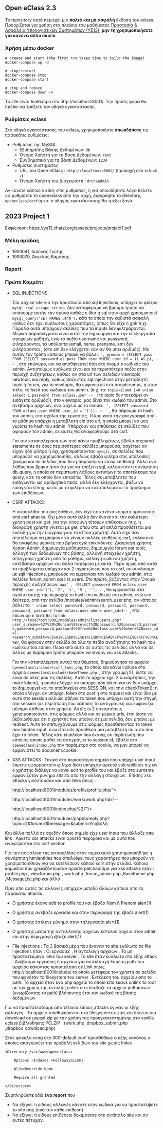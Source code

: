 ## Open eClass 2.3

Το repository αυτό περιέχει μια __παλιά και μη ασφαλή__ έκδοση του eclass.
Προορίζεται για χρήση στα πλαίσια του μαθήματος
[Προστασία & Ασφάλεια Υπολογιστικών Συστημάτων (ΥΣ13)](https://ys13.chatzi.org/), __μην τη
χρησιμοποιήσετε για κάνενα άλλο σκοπό__.


### Χρήση μέσω docker
```
# create and start (the first run takes time to build the image)
docker-compose up -d

# stop/restart
docker-compose stop
docker-compose start

# stop and remove
docker-compose down -v
```

To site είναι διαθέσιμο στο http://localhost:8001/. Την πρώτη φορά θα πρέπει να τρέξετε τον οδηγό εγκατάστασης.


### Ρυθμίσεις eclass

Στο οδηγό εγκατάστασης του eclass, χρησιμοποιήστε __οπωσδήποτε__ τις παρακάτω ρυθμίσεις:

- Ρυθμίσεις της MySQL
  - Εξυπηρέτης Βάσης Δεδομένων: `db`
  - Όνομα Χρήστη για τη Βάση Δεδομένων: `root`
  - Συνθηματικό για τη Βάση Δεδομένων: `1234`
- Ρυθμίσεις συστήματος
  - URL του Open eClass : `http://localhost:8001/` (προσοχή στο τελικό `/`)
  - Όνομα Χρήστη του Διαχειριστή : `drunkadmin`

Αν κάνετε κάποιο λάθος στις ρυθμίσεις, ή για οποιοδήποτε λόγο θέλετε να ρυθμίσετε
το openeclass από την αρχή, διαγράψτε το directory, `openeclass/config` και ο
οδηγός εγκατάστασης θα τρέξει ξανά.

## 2023 Project 1

Εκφώνηση: https://ys13.chatzi.org/assets/projects/project1.pdf


### Μέλη ομάδας

- 1900041, Ιάσονας Γιώτης
- 1900070, Άγγελος Καμάρης

### Report

### Πρώτο Κομμάτι

- SQL INJECTIONS:

  Στο αρχικό site για την προστασία από sql injections, υπάρχει το φίλτρο ``` mysql_real_escape_string ```. Δεν καταφέραμε να βρούμε τρόπο να σπάσουμε αυτήν την άμυνα καθώς η ίδια η 
sql στην αρχή χρησιμοποιεί ``` mysql_query('SET NAMES utf8'); ``` κάτι το οποίο την καθιστά ασφαλή καθώς δεν έχει ευάλωτους χαρακτήρες, (όπως θα είχε η gbk π.χ). Παρόλα αυτά υπάρχουν σελίδες που τα inputs δεν φιλτράρονται. Μερικά παραδείγματα είναι κατά την δημιουργία και την επεξεργασία στοιχείων μαθητή, ενώ τα πεδία username και password, φιλτράρονται, τα υπόλοιπα (email, name, prename, am) δεν φιλτράρονται , (στο am δεν ελέγχεται καν αν θα μπει αριθμός). Με αυτόν τον τρόπο κάποιος μπορεί να βάλει: ``` ', prenom = (SELECT pass FROM (SELECT password as pass FROM user WHERE user_id = 1) AS p), --  ```, στο επώνυμο, και να αποθηκευτεί έτσι στο όνομα ο κωδικός του admin. Αντιστοίχως ευάλωτα είναι και τα περισσότερα πεδία στην περιοχή συζητήσεων, καθώς αν στα url των σελιδων viewtopic, newtopic και reply, καθώς βάζοντας sql injections στην μεταβλητή topic ή forum, για το newtopic, θα εμφανιστεί στα breadcrumps, ή στον τίτλο, το hash του κωδικού του admin. (π.χ. το: ``` topic=1)and 1=0 union select 1,password from eclass.user --   ```[το topic δεν τσεκάρει αν εισάγετε αριθμός]), στο viewtopic, μας δίνει τον κωδικό του admin. Στο ανέβασμα αρχείων, ένα αρχείο με το όνομα: ``` ', (SELECT password FROM eclass.user WHERE user_id = '1')); -- '``` , θα πάρουμε το hash του admin, στα σχόλια της εργασίας. Τέλος κατά την απεγγραφή από το μάθημα  υπάρχει η μεταβλητή cid στο url, η οποία μπορεί να μας γυρίσει το hash του admin. Υπάρχουν και επιθέσεις σε σελίδες που αφορούν τον admin, σε αυτές θα αναφερθούμε στα csrf.

  Για την καταπολέμηση των από πάνω προβλημάτων, έβαλα prepared statements σε όσες περισσότερες σελίδες μπορούσα, ασχέτως αν είχαν ήδη φίλτρο ή όχι, χρησιμοποιόντας ``` mysqli ```, σε σελίδες που μπορούσε να χρησιμοποιηθεί, αλλιώς έβαζα φίλτρο στις υπόλοιπες (ακόμα και σε σελίδες που δεν μπορούσα να κάνω επίθεση). Άλλο ένα λάθος που βρήκα ήταν ότι για να τρέξει η sql, καλούνταν η συνάρτηση db_query, η οποία σε περίπτωση λάθους εκτύπωνε το αποτέλεσμα του query, κάτι το οποίο δεν επιτρέπω. Τέλος σε μεταβλητές που εισάγωνται ως αριθμητικό ποσό, αλλά δεν ελέγχονται, βάζω να εισάγεται string, ώστε με το φίλτρο να καταπολεμάται το πρόβλημα των επιθέσεων.


- CSRF ATTACKS:
 
  Η ιστοσελίδα που μας δόθηκε, δεν είχε σε κανένα κομμάτι προστασία από csrf attacks. Όχι μόνο αυτό αλλά δεν έκανε και την καλύτερη χρήση post και get, για την αποφυγή τέτοιων επιθέσεων (π.χ. η διαγραφή χρήστη γίνεται με get, όπου στο url απλά προσθέτεται μια ένδειξη για την διαγραφη και το id του χρήστη). Αυτό είχε σαν αποτέλεσμα να μπορούν να γίνουν πολλές επιθέσεις csrf, ενδεικτικά θα αναφέρω μερικές που βρήκα εγώ επικίνδυνες: Διαγραφή χρήστη, Χρήση Admin, δημιουργία μαθήματος, δημιουργία forum και topic, αλλαγή των δεδομένων της βάσης, αλλαγή στοιχείων χρήστη, απεγγραφή χρήστη από το μάθημα, αλλαγή κωδικού χρήστη, κατέβασμα αρχείων και άλλα παρόμοια με αυτά. Πέρα όμως από αυτά τα προβλήματα υπήρχαν και 2 περιπτώσεις που το csrf, σε συνδιασμό με sqli injections, μπορούσε να εμφανίσει τον κωδικό του admin, στις σελίδες forum_admin και list_users. Στο πρώτο, βάζοντας στον Όνομα περιοχής συζητήσεων: ``` aaa' , (SELECT password FROM eclass.user WHERE user_id='1'), '2', '1', '5', '');--  ```, θα εμφανιστεί στα σχόλια αυτής της περιοχής το hash του κωδικού του admin, ενώ στο δεύτερο, από την σελίδα /modules/admin/search_user.php, αν κάποιος βάλει το: ``` ' union select password, password, password, password, password, password from eclass.user where user_id=1--  ```, στο επώνυμο ή πατηθεί το link: ``` http://localhost:8001/modules/admin/listusers.php?user_surname=%27%20%20union%20select%20password,%20password,password,password,password,password%20from%20eclass.user%20where%20user_id=1--+&search_submit=%CE%91%CE%BD%CE%B1%CE%B6%CE%AE%CF%84%CE%B7%CF%83%CE%B7 ```, θα φανούν στην σελίδα σε όλα τα πεδία αναζήτησης το hash του κωδικού του admin. Πέρα από αυτά σε αυτές τις σελίδες αλλά και σε άλλες με παρόμοιο τρόπο μπορούν να γίνουν και xss attacks.
  
  Για την καταπολέμηση αυτού του θέματος, δημιούργησα το αρχείο:  ``` openeclass\include\csrf_func.php ```, το οποίο και κάνω include στο αρχείο ```openeclass\include\baseTheme.php ```, στην γραμμή 51, ώστε να είναι σε όλες μου τις σελίδες. Αυτό το αρχείο έχει 2 συναρτήσεις, την: makeToken(), η οποία ελέγχει αν υπάρχει ήδη token και αν δεν υπάρχει το δημιουργεί και το αποθηκεύει στο SESSION, και την:  checkToken(): η οποία ελέγχει αν υπάρχει token στο post ή στο request και είναι ίδιο με αυτό στο session αλλιώς σβήνει το token που υπάρχει αυτή την στιγμή στο session (σε περίπτωση που κάποιος το αντιγράψει) και εμφανίζει μύνημα λάθους στον χρήστη.
Αυτές οι 2 συναρτήσεις χρησιμοποιούνται στις φόρμες αλλά και σε μερικά urls, έτσι ώστε να βεβαιωθούμε ότι ο χρήστης που μπαίνει σε μια σελίδα, δεν μπαίνει με redirect. Αυτό το επιτυγχάνουμε στις φόρμες προσθέτοντας το token σαν hidden input, ενώ στα urls πρόσθεσα μια μεταβλητή σε αυτά που έχει το token. Τέλος κάτι επιπλέον που έκανα, σε περίπτωση που κάποιος αποπειραθεί να αντιγράψει το session id, έβαλα στο ``` openeclass\index.php ``` την παράμετρο στο cookie, να μην μπορεί να εμφανιστεί το document.cookie.
  
  
  
- XSS ATTACKS :
Γενικά στα περισσότερα σημεία που υπήρχε user input έπρεπε εφαρμοστούν φίλτρα διότι υπήρχαν αρκετά vulerabilities π.χ αν ο χρήστης διάλεγε να κάνει edit το profile του  και έβαζε στο surname <script> alert(1) </script> εμφανιζόταν μύνημα έπειτα απο την αλλαγή στοιχείων . Επίσης xss attacks γινόντουσαν και απο links  όπως : <br />

	http://localhost:8001/modules/profile/profile.php/"><script>alert(1)</script> <br />

	http://localhost:8001/modules/work/work.php?id='--<script>alert(1)</script> <br />

	http://localhost:8001/index.php/%27"/><script>alert(1)</script>  <br />

	http://localhost:8001/modules/phpbb/reply.php?topic=2&forum=1&message=<script>alert(1)</script>&submit=Yποβολή <br />

Και άλλα πολλά σε σχεδόν όποιο σημείο είχε user input που άλλαζε απο link . Αρκετά xss attacks είναι αρκετά παρόμοια και με αυτά που αναφέρονται στο csrf section

Για την ασφάλιση της ιστοσελίδας στον τομέα αυτό χρησημοποιήθηκε η συνάρτηση htmlentities που απαλοίφει τους χαρακτήρες
που μπορούν να χρησιμοποιηθούν για να εκτελέσουν κάποιο scrit στην σελίδα. Κάποια κομμάτια που χρειαζόντουσαν αρκετό patchaρισμα για xss attacks ηταν : profile.php , viewforum.php , work.php ,forum_admin.php ,Basetheme.php ,MessageList.php και άλλα . 

Πριν απο αυτές τις αλλαγές υπήρχαν μεταξύ άλλων κάποια απο τα παρακάτω attacks :

- O χρήστης έκανε edit το profile του και έβαζα Nom ή Prenom <scirpt> alert(1) </script> 
- O χρήστης ανέβαζε εργασία και στην περιγραφή της έβαζε  <scirpt> alert(1) </script> 
- Ο χρήστης έστλενε μύνημα στην τηλεργασία  <scirpt> alert(1) </script> 
- Ο χρήστης μέσω της ανταλλαγής αρχείων έστελνε αρχείο στον admin και στην περιγραφή έβαζε <scirpt> alert(1) </script> 

- File injections : 
 Τα 3 βασικά μέρη που έκαναν το site ευάλωτο σε file injections ήταν : Oι εργασίες , Η ανταλαγή αρχείων , Τα μη προστατευμένα links του server . 
 Το site ήταν ευάλωτο στο εξής attack :
 Ανέβασμα εργασίας ή αρχείου για ανταλλαγή 
 Eύρεση path του αρχείου κάνοντας προσπέλαση σε Link όπως http://localhost:8001/include/ το οποίο μετέφερε τον χρήστη σε σελίδα που φενόταν το filesystem του   server . 
 Εκτέλεση του αρχείου απο το path.
 Το αρχείο ήταν ένα php αρχείο το οποίο είτε έκανε unlink το root με την χρήση της εντολής unlink είτε διάβαζε τα αρχεία ρυθμίσεων (γνωρίζοντας το path)    βλέποντας έτσι τον κωδικό της βάσης δεδομένων 

 Για να προστατευτόυμε απο τέτοιου είδους attacks έγιναν οι εξής αλλαγές .
 Τα αρχεία αποθηκεύονται στο filesystem σε zips και δίονται για download σε μορφή zip με την χρήση της προεγκατεστημένης στο vanilla eclass βιβλιοθήκης PCLZIP . (work.php ,dropbox_submit.php ,dropbox_download.php)

 Στον φάκελο cong στο 000-default.conf προσθέθηκε ο εξής κανόνας ο οποίος απαγορεύει την προβολή σελιδών του site χωρίς Index

 	<Directory /var/www/openeclass>

        Options -Indexes +FollowSymLinks

        AllowOverride None

        Require all granted

	</Directory>

  

Συμπληρώστε εδώ __ένα report__ που
- Να εξηγεί τι είδους αλλαγές κάνατε στον κώδικα για να προστατέψετε το site σας (από την κάθε επίθεση).
- Να εξηγεί τι είδους επιθέσεις δοκιμάσατε στο αντίπαλο site και αν αυτές πέτυχαν.
